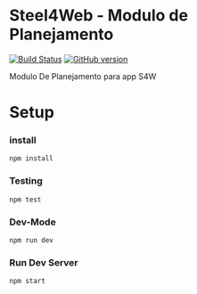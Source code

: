 # Steel4Web - Modulo de Planejamento

[![Build Status](https://travis-ci.org/system3d/S4W-Planejamento.svg?branch=master)](https://travis-ci.org/system3d/S4W-Planejamento)
[![GitHub version](https://badge.fury.io/gh/system3d%2FS4W-Planejamento.svg)](https://badge.fury.io/gh/system3d%2FS4W-Planejamento)

Modulo De Planejamento para app S4W

# Setup

### install

    npm install

### Testing

    npm test

### Dev-Mode

    npm run dev

### Run Dev Server

    npm start
